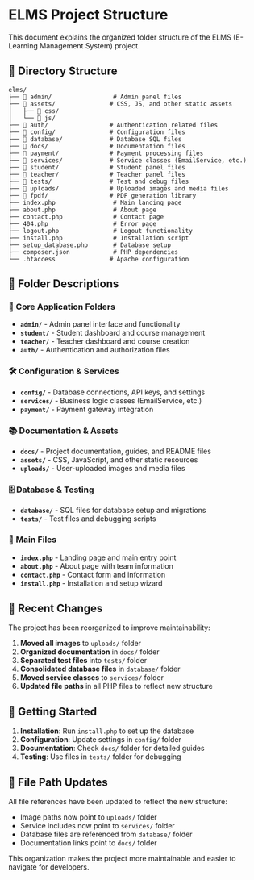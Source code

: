 # ELMS Project Structure

This document explains the organized folder structure of the ELMS (E-Learning Management System) project.

## 📁 Directory Structure

```
elms/
├── 📁 admin/                 # Admin panel files
├── 📁 assets/               # CSS, JS, and other static assets
│   ├── 📁 css/
│   └── 📁 js/
├── 📁 auth/                 # Authentication related files
├── 📁 config/               # Configuration files
├── 📁 database/             # Database SQL files
├── 📁 docs/                 # Documentation files
├── 📁 payment/              # Payment processing files
├── 📁 services/             # Service classes (EmailService, etc.)
├── 📁 student/              # Student panel files
├── 📁 teacher/              # Teacher panel files
├── 📁 tests/                # Test and debug files
├── 📁 uploads/              # Uploaded images and media files
├── 📁 fpdf/                 # PDF generation library
├── index.php                # Main landing page
├── about.php                # About page
├── contact.php              # Contact page
├── 404.php                  # Error page
├── logout.php               # Logout functionality
├── install.php              # Installation script
├── setup_database.php       # Database setup
├── composer.json            # PHP dependencies
└── .htaccess               # Apache configuration
```

## 📂 Folder Descriptions

### 🎯 Core Application Folders
- **`admin/`** - Admin panel interface and functionality
- **`student/`** - Student dashboard and course management
- **`teacher/`** - Teacher dashboard and course creation
- **`auth/`** - Authentication and authorization files

### 🛠️ Configuration & Services
- **`config/`** - Database connections, API keys, and settings
- **`services/`** - Business logic classes (EmailService, etc.)
- **`payment/`** - Payment gateway integration

### 📚 Documentation & Assets
- **`docs/`** - Project documentation, guides, and README files
- **`assets/`** - CSS, JavaScript, and other static resources
- **`uploads/`** - User-uploaded images and media files

### 🗄️ Database & Testing
- **`database/`** - SQL files for database setup and migrations
- **`tests/`** - Test files and debugging scripts

### 📄 Main Files
- **`index.php`** - Landing page and main entry point
- **`about.php`** - About page with team information
- **`contact.php`** - Contact form and information
- **`install.php`** - Installation and setup wizard

## 🔄 Recent Changes

The project has been reorganized to improve maintainability:

1. **Moved all images** to `uploads/` folder
2. **Organized documentation** in `docs/` folder
3. **Separated test files** into `tests/` folder
4. **Consolidated database files** in `database/` folder
5. **Moved service classes** to `services/` folder
6. **Updated file paths** in all PHP files to reflect new structure

## 🚀 Getting Started

1. **Installation**: Run `install.php` to set up the database
2. **Configuration**: Update settings in `config/` folder
3. **Documentation**: Check `docs/` folder for detailed guides
4. **Testing**: Use files in `tests/` folder for debugging

## 📝 File Path Updates

All file references have been updated to reflect the new structure:
- Image paths now point to `uploads/` folder
- Service includes now point to `services/` folder
- Database files are referenced from `database/` folder
- Documentation links point to `docs/` folder

This organization makes the project more maintainable and easier to navigate for developers. 